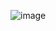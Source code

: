  ![image](https://github.com/BigBigOcean/FengHeCards/blob/master/%E6%B5%B7%E6%8A%A5%E5%9B%BE%E7%89%87/%E5%B0%B1%E8%BF%99%E4%B8%80%E5%88%BB%EF%BC%8C%E6%83%B3%E7%95%99%E5%9C%A8%E4%BD%A0%E8%BA%AB%E8%BE%B9%EF%BC%8C%E6%9B%B4%E6%83%B3%E4%BD%A0%E6%8B%A5%E6%9C%89%E5%85%A8%E4%B8%96%E7%95%8C.jpg)
